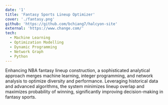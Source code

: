 ```yaml
---
date: '1'
title: 'Fantasy Sports Lineup Optimizer'
cover: './fantasy.png'
github: 'https://github.com/bchiang7/halcyon-site'
external: 'https://www.change.com/'
tech:
  - Machine Learning
  - Optimization Modelling
  - Dynamic Programming
  - Network Graph
  - Python
---
```


Enhancing NBA fantasy lineup construction, a sophisticated analytical approach merges machine learning, integer programming, and network analysis to optimize diversity and performance. Leveraging historical data and advanced algorithms, the system minimizes lineup overlap and maximizes probability of winning, significantly improving decision-making in fantasy sports.
